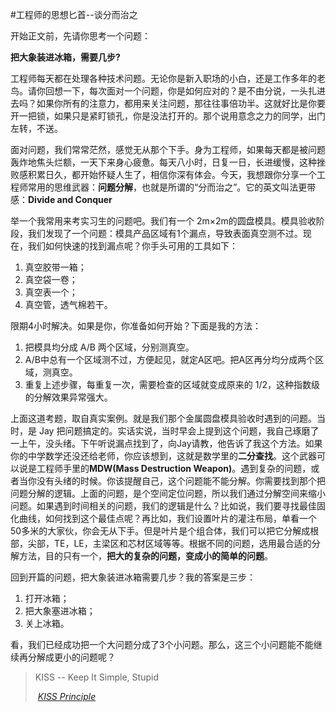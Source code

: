 #工程师的思想匕首--谈分而治之

开始正文前，先请你思考一个问题：

**把大象装进冰箱，需要几步?**

工程师每天都在处理各种技术问题。无论你是新入职场的小白，还是工作多年的老鸟。请你回想一下，每次面对一个问题，你是如何应对的？是不由分说，一头扎进去吗？如果你所有的注意力，都用来关注问题，那往往事倍功半。这就好比是你要开一把锁，如果只是紧盯锁孔，你是没法打开的。那个说用意念之力的同学，出门左转，不送。

面对问题，我们常常茫然，感觉无从那个下手。身为工程师，如果每天都是被问题轰炸地焦头烂额，一天下来身心疲惫。每天八小时，日复一日，长进缓慢，这种挫败感积累日久，都开始怀疑人生了，相信你深有体会。今天，我想跟你分享一个工程师常用的思维武器：**问题分解**，也就是所谓的“分而治之”。它的英文叫法更带感：**Divide and Conquer**

举一个我常用来考实习生的问题吧。我们有一个 2m×2m的圆盘模具。模具验收阶段，我们发现了一个问题：模具产品区域有1个漏点，导致表面真空测不过。现在，我们如何快速的找到漏点呢？你手头可用的工具如下：
1. 真空胶带一箱；
2. 真空袋一卷；
3. 真空表一个；
4. 真空管，透气棉若干。

限期4小时解决。如果是你，你准备如何开始？下面是我的方法：
1. 把模具均分成 A/B 两个区域，分别测真空。
2. A/B中总有一个区域测不过，方便起见，就定A区吧。把A区再分均分成两个区域，测真空。
3. 重复上述步骤，每重复一次，需要检查的区域就变成原来的 1/2，这种指数级的分解效果异常强大。

上面这道考题，取自真实案例。就是我们那个金属圆盘模具验收时遇到的问题。当时，是 Jay 把问题搞定的。实话实说，当时早会上提到这个问题，我自己琢磨了一上午，没头绪。下午听说漏点找到了，向Jay请教，他告诉了我这个方法。如果你的中学数学还没还给老师，你应该想到，这就是数学里的**二分查找**。这个武器可以说是工程师手里的**MDW(Mass Destruction Weapon)**。遇到复杂的问题，或者当你没有头绪的时候。你该提醒自己，这个问题能不能分解。你需要找到那个把问题分解的逻辑。上面的问题，是个空间定位问题，所以我们通过分解空间来缩小问题。如果遇到时间相关的问题，我们的逻辑是什么？比如说，我们要寻找最佳固化曲线，如何找到这个最佳点呢？再比如，我们设置叶片的灌注布局，单看一个50多米的大家伙，你会无从下手。但是叶片是个组合体，我们可以把它分解成根部，尖部，TE，LE，主梁区和芯材区域等等。根据不同的问题，选用最合适的分解方法，目的只有一个，**把大的复杂的问题，变成小的简单的问题**。

回到开篇的问题，把大象装进冰箱需要几步？我的答案是三步：

1. 打开冰箱；
2. 把大象塞进冰箱；
3. 关上冰箱。

看，我们已经成功把一个大问题分成了3个小问题。那么，这三个小问题能不能继续再分解成更小的问题呢？



> KISS -- Keep It Simple, Stupid		
>
> ​						*[KISS Principle](https://en.wikipedia.org/wiki/KISS_Principle)*


